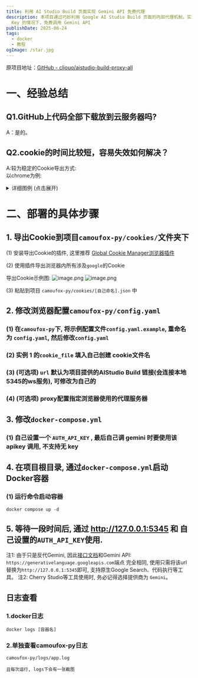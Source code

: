 ```yaml
---
title: 利用 AI Studio Build 页面实现 Gemini API 免费代理
description: 本项目通过巧妙利用 Google AI Studio Build 页面的内部代理机制，实现了一个本地代理服务，让用户可以在无需 API
  Key 的情况下，免费调用 Gemini API
publishDate: 2025-06-24
tags:
  - docker
  - 教程
ogImage: /star.jpg
---
```

 原项目地址：[GitHub - cliouo/aistudio-build-proxy-all](https://github.com/cliouo/aistudio-build-proxy-all)
# 一、经验总结

## Q1.GitHub上代码全部下载放到云服务器吗?
A：是的。
## Q2.cookie的时间比较短，容易失效如何解决？
A:较为稳定的Cookie导出方式:  
以chrome为例:
<details><summary>详细图例 (点击展开)</summary>

### 1\. 添加Chrome个人资料

![image.png](https://imgbed.921556.xyz/file/1750736281500.png)

### 2\. 登录google账号

注: 如果chrome已经登录过同一账号, 这样也会加一个同账号的个人资料, 也就是有两个同google账号的个人资料, 自己注意区分

![image.png](https://imgbed.921556.xyz/file/1750736347153.png)

#### 登录成功后会打开这个页面

![image.png](https://imgbed.921556.xyz/file/1750736442174.png)

### 3\. 访问安装[Global Cookie Manager 浏览器插件](https://chromewebstore.google.com/detail/global-cookie-manager/bgffajlinmbdcileomeilpihjdgjiphb)

### 4\. 打开插件菜单, 选中 `Global search` 导出Cookie

这样可以不和之前教程一样搜索`google`了, 因为这个个人资料只登了google, 全都导出就好

![image.png](https://imgbed.921556.xyz/file/1750736590387.png)![image.png](https://imgbed.921556.xyz/file/1750736634258.png)

### 5\. 复制cookie到程序中使用即可

然后关闭叉掉这个Chrome个人资料, 平时不要使用这个资料, 只有程序里cookie到期时才打开来登google后导出cookie

注: 不能删除该chrome个人资料, 实测个人资料一删除, 它导出的cookie即刻失效

</details>

# 二、部署的具体步骤

## 1\. 导出Cookie到项目`camoufox-py/cookies/`文件夹下


(1) 安装导出Cookie的插件, 这里推荐 [Global Cookie Manager浏览器插件](https://chromewebstore.google.com/detail/global-cookie-manager/bgffajlinmbdcileomeilpihjdgjiphb)

(2) 使用插件导出浏览器内所有涉及`google`的Cookie

导出Cookie示例图:
![image.png](https://imgbed.921556.xyz/file/1750735397108.png)
![image.png](https://imgbed.921556.xyz/file/1750735482803.png)

(3) 粘贴到项目 `camoufox-py/cookies/[自己命名].json` 中

## 2\. 修改浏览器配置`camoufox-py/config.yaml`

### (1) 在`camoufox-py`下, 将示例配置文件`config.yaml.example`, 重命名为 `config.yaml`, 然后修改`config.yaml`

### (2) 实例 1 的`cookie_file` 填入自己创建 cookie文件名

### (3) (可选项) `url` 默认为项目提供的AIStudio Build 链接(会连接本地5345的ws服务), 可修改为自己的

### (4) (可选项) proxy配置指定浏览器使用的代理服务器

## 3\. 修改`docker-compose.yml`

### (1) 自己设置一个 `AUTH_API_KEY` , 最后自己调 gemini 时要使用该 apikey 调用, 不支持无 key

## 4\. 在项目根目录, 通过`docker-compose.yml`启动Docker容器
### (1) 运行命令启动容器

```shell
docker compose up -d
```


## 5\. 等待一段时间后, 通过 http://127.0.0.1:5345 和 自己设置的`AUTH_API_KEY`使用.
  注1: 由于只是反代Gemini, 因此[接口文档](https://ai.google.dev/api)和Gemini API: `https://generativelanguage.googleapis.com`端点 完全相同, 使用只需将该url替换为`http://127.0.0.1:5345`即可, 支持原生Google Search、代码执行等工具。
  注2: Cherry Studio等工具使用时, 务必记得选择提供商为 `Gemini`。
    

## 日志查看

### 1.docker日志

```shell
docker logs [容器名]
```

### 2.单独查看camoufox-py日志
    
    camoufox-py/logs/app.log
    
    且每次运行, logs下会有一张截图
    
